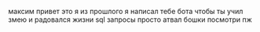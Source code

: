 максим привет это я из прошлого я написал тебе бота чтобы ты учил змею и радовался жизни sql запросы просто атвал бошки посмотри пж
